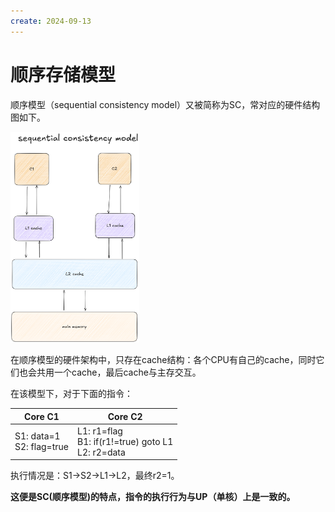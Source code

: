 ```yaml
---
create: 2024-09-13
---
```

# 顺序存储模型

顺序模型（sequential consistency model）又被简称为SC，常对应的硬件结构图如下。

<img src="./assets/SC.png" alt="SC" style="zoom:33%;" />

在顺序模型的硬件架构中，只存在cache结构：各个CPU有自己的cache，同时它们也会共用一个cache，最后cache与主存交互。

在该模型下，对于下面的指令：

| Core C1                       | Core C2                                                    |
| ----------------------------- | ---------------------------------------------------------- |
| S1: data=1<br />S2: flag=true | L1: r1=flag<br />B1: if(r1!=true) goto L1<br />L2: r2=data |

执行情况是：S1->S2->L1->L2，最终r2=1。

**这便是SC(顺序模型)的特点，指令的执行行为与UP（单核）上是一致的。**


